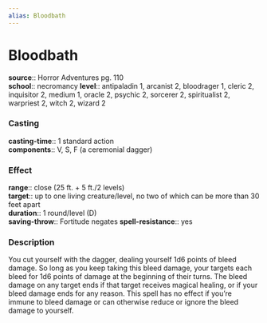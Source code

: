 ```yaml
---
alias: Bloodbath
---
```


# Bloodbath 

**source**:: Horror Adventures pg. 110  
**school**:: necromancy
**level**:: antipaladin 1, arcanist 2, bloodrager 1, cleric 2, inquisitor 2, medium 1, oracle 2, psychic 2, sorcerer 2, spiritualist 2, warpriest 2, witch 2, wizard 2

### Casting 

**casting-time**:: 1 standard action  
**components**:: V, S, F (a ceremonial dagger)

### Effect 

**range**:: close (25 ft. + 5 ft./2 levels)  
**target**:: up to one living creature/level, no two of which can be more than 30 feet apart  
**duration**:: 1 round/level (D)  
**saving-throw**:: Fortitude negates
**spell-resistance**:: yes

### Description 

You cut yourself with the dagger, dealing yourself 1d6 points of bleed damage. So long as you keep taking this bleed damage, your targets each bleed for 1d6 points of damage at the beginning of their turns. The bleed damage on any target ends if that target receives magical healing, or if your bleed damage ends for any reason. This spell has no effect if you’re immune to bleed damage or can otherwise reduce or ignore the bleed damage to yourself.
